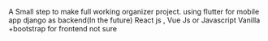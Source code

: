 A Small step to make full working organizer project.
using flutter for mobile app
django as backend(In the future)
React js , Vue Js  or Javascript Vanilla +bootstrap for frontend not sure

